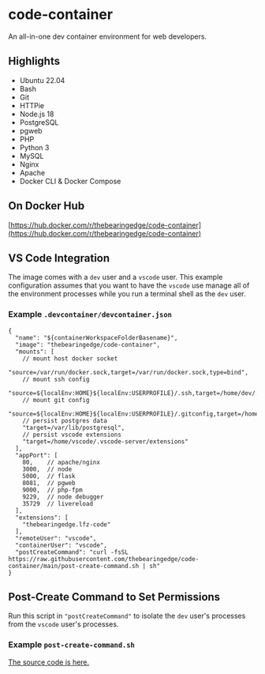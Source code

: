 # code-container

An all-in-one dev container environment for web developers.

## Highlights

- Ubuntu 22.04
- Bash
- Git
- HTTPie
- Node.js 18
- PostgreSQL
- pgweb
- PHP
- Python 3
- MySQL
- Nginx
- Apache
- Docker CLI & Docker Compose

## On Docker Hub

[https://hub.docker.com/r/thebearingedge/code-container](https://hub.docker.com/r/thebearingedge/code-container)

## VS Code Integration

The image comes with a `dev` user and a `vscode` user. This example configuration assumes that you want to have the `vscode` use manage all of the environment processes while you run a terminal shell as the `dev` user.

### Example `.devcontainer/devcontainer.json`

```jsonc
{
  "name": "${containerWorkspaceFolderBasename}",
  "image": "thebearingedge/code-container",
  "mounts": [
    // mount host docker socket
    "source=/var/run/docker.sock,target=/var/run/docker.sock,type=bind",
    // mount ssh config
    "source=${localEnv:HOME}${localEnv:USERPROFILE}/.ssh,target=/home/dev/.ssh,type=bind",
    // mount git config
    "source=${localEnv:HOME}${localEnv:USERPROFILE}/.gitconfig,target=/home/dev/.gitconfig,type=bind",
    // persist postgres data
    "target=/var/lib/postgresql",
    // persist vscode extensions
    "target=/home/vscode/.vscode-server/extensions"
  ],
  "appPort": [
    80,    // apache/nginx
    3000,  // node
    5000,  // flask
    8081,  // pgweb
    9000,  // php-fpm
    9229,  // node debugger
    35729  // livereload
  ],
  "extensions": [
    "thebearingedge.lfz-code"
  ],
  "remoteUser": "vscode",
  "containerUser": "vscode",
  "postCreateCommand": "curl -fsSL https://raw.githubusercontent.com/thebearingedge/code-container/main/post-create-command.sh | sh"
}
```

## Post-Create Command to Set Permissions

Run this script in `"postCreateCommand"` to isolate the `dev` user's processes from the `vscode` user's processes.

### Example `post-create-command.sh`

[The source code is here.](https://raw.githubusercontent.com/thebearingedge/code-container/main/post-create-command.sh)
